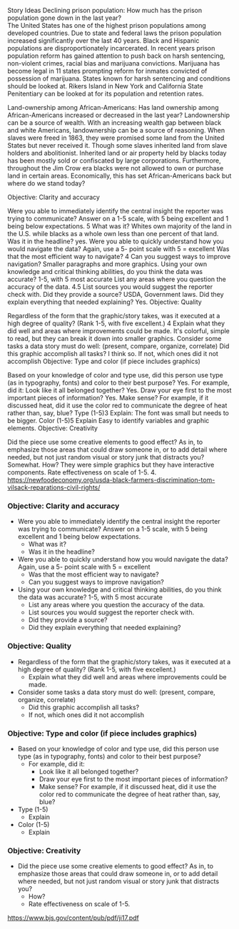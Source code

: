 Story Ideas 
Declining prison population: How much has the prison population gone down in the last year?  
The United States has one of the highest prison populations among developed countries. Due to state and federal laws the prison population increased significantly over the last 40 years. Black and Hispanic populations are disproportionately incarcerated. In recent years prison population reform has gained attention to push back on harsh sentencing, non-violent crimes, racial bias and marijuana convictions. Marijuana has become legal in 11 states prompting reform for inmates convicted of possession of marijuana. States known for harsh sentencing and conditions should be looked at. Rikers Island in New York and California State Penitentiary can be looked at for its population and retention rates. 


Land-ownership among African-Americans: Has land ownership among African-Americans increased or decreased in the last year? 
Landownership can be a source of wealth. With an increasing wealth gap between black and white Americans, landownership can be a source of reasoning. When slaves were freed in 1863, they were promised some land from the United States but never received it. Though some slaves inherited land from slave holders and abolitionist. Inherited land or air property held by blacks today has been mostly sold or confiscated by large corporations. Furthermore, throughout the Jim Crow era blacks were not allowed to own or purchase land in certain areas. Economically, this has set African-Americans back but where do we stand today? 

Objective: Clarity and accuracy

Were you able to immediately identify the central insight the reporter was trying to communicate? Answer on a 1-5 scale, with 5 being excellent and 1 being below expectations. 5
What was it? Whites own majority of the land in the U.S. while blacks as a whole own less than one percent of that land. 
Was it in the headline? yes.
Were you able to quickly understand how you would navigate the data? Again, use a 5- point scale with 5 = excellent
Was that the most efficient way to navigate? 4
Can you suggest ways to improve navigation? Smaller paragraphs and more graphics. 
Using your own knowledge and critical thinking abilities, do you think the data was accurate? 1-5, with 5 most accurate
List any areas where you question the accuracy of the data. 4.5
List sources you would suggest the reporter check with.
Did they provide a source? USDA, Government laws. 
Did they explain everything that needed explaining? Yes. 
Objective: Quality

Regardless of the form that the graphic/story takes, was it executed at a high degree of quality? (Rank 1-5, with five excellent.) 4
Explain what they did well and areas where improvements could be made. It's colorful, simple to read, but they can break it down into smaller graphics. 
Consider some tasks a data story must do well: (present, compare, organize, correlate)
Did this graphic accomplish all tasks? I think so. 
If not, which ones did it not accomplish
Objective: Type and color (if piece includes graphics)

Based on your knowledge of color and type use, did this person use type (as in typography, fonts) and color to their best purpose? Yes. 
For example, did it:
Look like it all belonged together? Yes. 
Draw your eye first to the most important pieces of information? Yes. 
Make sense? For example, if it discussed heat, did it use the color red to communicate the degree of heat rather than, say, blue?
Type (1-5)3
Explain: The font was small but needs to be bigger. 
Color (1-5)5
Explain Easy to identify variables and graphic elements. 
Objective: Creativity

Did the piece use some creative elements to good effect? As in, to emphasize those areas that could draw someone in, or to add detail where needed, but not just random visual or story junk that distracts you? Somewhat. 
How? They were simple graphics but they have interactive components. 
Rate effectiveness on scale of 1-5. 4.
https://newfoodeconomy.org/usda-black-farmers-discrimination-tom-vilsack-reparations-civil-rights/


### Objective: Clarity and accuracy

* Were you able to immediately identify the central insight the reporter was trying to communicate? Answer on a 1-5 scale, with 5 being excellent and 1 being below expectations. 
   * What was it?
   * Was it in the headline?
* Were you able to quickly understand how you would navigate the data? Again, use a 5- point scale with 5 = excellent
   * Was that the most efficient way to navigate? 
   * Can you suggest ways to improve navigation?
* Using your own knowledge and critical thinking abilities, do you think the data was accurate? 1-5, with 5 most accurate
   * List any areas where you question the accuracy of the data.
   * List sources you would suggest the reporter check with. 
   * Did they provide a source?
   * Did they explain everything that needed explaining?

### Objective: Quality

* Regardless of the form that the graphic/story takes, was it executed at a high degree of quality? (Rank 1-5, with five excellent.)
   * Explain what they did well and areas where improvements could be made. 
* Consider some tasks a data story must do well: (present, compare, organize, correlate)
   * Did this graphic accomplish all tasks?
   * If not, which ones did it not accomplish

### Objective: Type and color (if piece includes graphics)

* Based on your knowledge of color and type use, did this person use type (as in typography, fonts) and color to their best purpose?
   * For example, did it: 
       * Look like it all belonged together?
       * Draw your eye first to the most important pieces of information?
       * Make sense? For example, if it discussed heat, did it use the color red to communicate the degree of heat rather than, say, blue?
* Type (1-5)
   * Explain
* Color (1-5)
   * Explain
   
### Objective: Creativity

* Did the piece use some creative elements to good effect? As in, to emphasize those areas that could draw someone in, or to add detail where needed, but not just random visual or story junk that distracts you?
   * How?
   * Rate effectiveness on scale of 1-5. 


https://www.bjs.gov/content/pub/pdf/ji17.pdf
